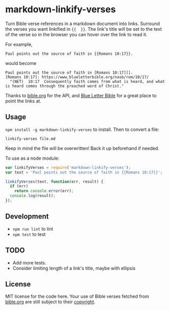 markdown-linkify-verses
=======================
Turn Bible verse references in a markdown document into links.
Surround the verses you want linkified in `{{  }}`.
The link's title will be set to the text of the verse so in the browser you can
hover over the link to read it.

For example,
```
Paul points out the source of faith in {{Romans 10:17}}.
```
would become
```
Paul points out the source of faith in [Romans 10:17][].
[Romans 10:17]: https://www.blueletterbible.org/nasb/rom/10/17/
  "(NET)  10:17  Consequently faith comes from what is heard, and what is heard comes through the preached word of Christ."
```

Thanks to [bible.org][] for the API, and [Blue Letter Bible][blb] for a great
place to point the links at.


Usage
-----
`npm install -g markdown-linkify-verses` to install. Then to convert a file:
```
linkify-verses file.md
```
Keep in mind the file will be overwritten! Back it up beforehand if needed.

To use as a node module:
```javascript
var linkifyVerses = require('markdown-linkify-verses');
var text = 'Paul points out the source of faith in {{Romans 10:17}}';

linkifyVerses(text, function(err, result) {
  if (err)
    return console.error(err);
  console.log(result);
});
```

Development
-----------
- `npm run lint` to lint
- `npm test` to test


TODO
----
- Add more tests.
- Consider limiting length of a link's title, maybe with ellipsis


License
-------
MIT license for the code here.
Your use of Bible verses fetched from [bible.org][] are still
subject to their [copyright][].


[bible.org]: http://labs.bible.org/api_web_service
[blb]: https://www.blueletterbible.org/
[copyright]: https://bible.org/copyright#cpyrt
